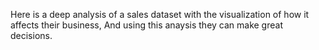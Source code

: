 Here is a deep analysis of a sales dataset with the visualization of how it affects their business, And using this anaysis they can make great decisions. 
